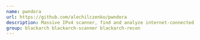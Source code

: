 ```yaml
---
name: pwndora
url: https://github.com/alechilczenko/pwndora
description: Massive IPv4 scanner, find and analyze internet-connected devices in minutes, create your own IoT search engine at home.
group: blackarch blackarch-scanner blackarch-recon
---
```

